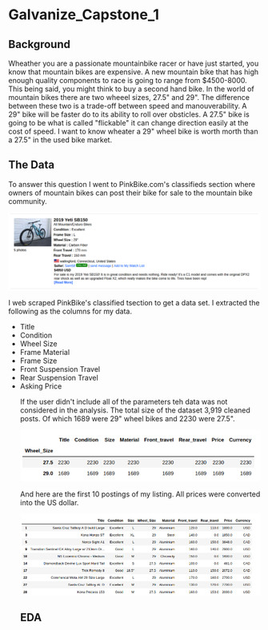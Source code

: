 # Galvanize_Capstone_1
## Background
Wheather you are a passionate mountainbike racer or have just started, you know that mountain bikes are expensive. A new mountain bike that has high enough quality components to race is going to range from $4500-8000. This being said, you might think to buy a second hand bike. In the world of mountain bikes there are two wheeel sizes, 27.5"  and 29". The difference between these two is a trade-off between speed and manouverability. A 29" bike will be faster do to its ability to roll over obsticles. A 27.5" bike is going to be what is called "flickable" it can change direction easily at the cost of speed. I want to know wheater a 29" wheel bike is worth morth than a 27.5" in the used bike market. 
## The Data
To answer this question I went to PinkBike.com's classifieds section where owners of mountain bikes can post their bike for sale to the mountain bike community. 

<p align="center">
  <img src="Images/posting.png" >
</p>

I web scraped PinkBike's classified tsection to get a data set. I extracted the following as the columns for my data.
<ul> 
    <li>Title
    <li>Condition
    <li>Wheel Size
    <li>Frame Material
    <li>Frame Size
    <li>Front Suspension Travel
    <li>Rear Suspension Travel
    <li>Asking Price
    
If the user didn't include all of the parameters teh data was not considered in the analysis. The total size of the dataset 
3,919 cleaned posts. Of which 1689 were 29" wheel bikes and 2230 were 27.5". 

<p align="center">
  <img src="Images/cleaned_data.png" >
</p>
And here are the first 10 postings of my listing. All prices were converted into the US dollar. 
<p align="center">
  <img src="Images/df_head.png" >
</p>

## EDA


